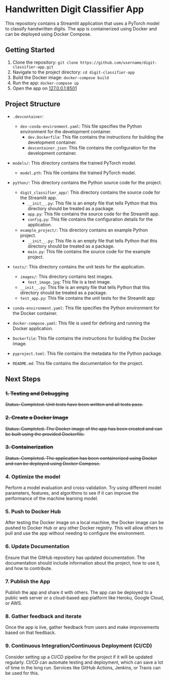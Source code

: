 # Handwritten Digit Classifier App

This repository contains a Streamlit application that uses a PyTorch model to classify handwritten digits. The app is containerized using Docker and can be deployed using Docker Compose.

## Getting Started

1. Clone the repository: `git clone https://github.com/username/digit-classifier-app.git`
2. Navigate to the project directory: `cd digit-classifier-app`
3. Build the Docker image: `docker-compose build`
4. Run the app: `docker-compose up`
5. Open the app on [127.0.0.1:8501](URL)

## Project Structure

- `.devcontainer`:
  - `dev-conda-environment.yaml`: This file specifies the Python environment for the development container.
    - `dev.Dockerfile`: This file contains the instructions for building the development container.
    - `devcontainer.json`: This file contains the configuration for the development container.
- `models/`: This directory contains the trained PyTorch model.
  - `model.pth`: This file contains the trained PyTorch model.
- `python/`: This directory contains the Python source code for the project.
  - `digit_classifier_app/`: This directory contains the source code for the Streamlit app.
    - `__init__.py`: This file is an empty file that tells Python that this directory should be treated as a package.
    - `app.py`: This file contains the source code for the Streamlit app.
    - `config.py`: This file contains the configuration details for the application.
  - `example_project/`: This directory contains an example Python project.
    - `__init__.py`: This file is an empty file that tells Python that this directory should be treated as a package.
    - `main.py`: This file contains the source code for the example project.
- `tests/`: This directory contains the unit tests for the application.
  - `images/`: This directory contains test images.
    - `test_image.jpg`: This file is a test image.
  - `__init__.py`: This file is an empty file that tells Python that this directory should be treated as a package.
  - `test_app.py`: This file contains the unit tests for the Streamlit app

- `conda-environment.yaml`: This file specifies the Python environment for the Docker container.
- `docker-compose.yaml`: This file is used for defining and running the Docker application.
- `Dockerfile`: This file contains the instructions for building the Docker image.
- `pyproject.toml`: This file contains the metadata for the Python package.
- `README.md`: This file contains the documentation for the project.

## Next Steps

### ~~1. Testing and Debugging~~
~~Status: Completed. Unit tests have been written and all tests pass.~~

### ~~2. Create a Docker Image~~
~~Status: Completed. The Docker image of the app has been created and can be built using the provided Dockerfile.~~

### ~~3. Containerization~~
~~Status: Completed. The application has been containerized using Docker and can be deployed using Docker Compose.~~

### 4. Optimize the model
Perform a model evaluation and cross-validation. Try using different model parameters, features, and algorithms to see if it can improve the performance of the machine learning model.

### 5. Push to Docker Hub
After testing the Docker image on a local machine, the Docker image can be pushed to Docker Hub or any other Docker registry. This will allow others to pull and use the app without needing to configure the environment.

### 6. Update Documentation
Ensure that the GitHub repository has updated documentation. The documentation should include information about the project, how to use it, and how to contribute.

### 7. Publish the App
Publish the app and share it with others. The app can be deployed to a public web server or a cloud-based app platform like Heroku, Google Cloud, or AWS.

### 8. Gather feedback and iterate
Once the app is live, gather feedback from users and make improvements based on that feedback.

### 9. Continuous Integration/Continuous Deployment (CI/CD)
Consider setting up a CI/CD pipeline for the project if it will be updated regularly. CI/CD can automate testing and deployment, which can save a lot of time in the long run. Services like GitHub Actions, Jenkins, or Travis can be used for this.
